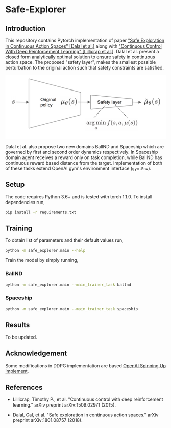 # Safe-Explorer

## Introduction

This repository contains Pytorch implementation of paper ["Safe Exploration in Continuous Action Spaces" [Dalal et al.]](https://arxiv.org/pdf/1801.08757.pdf) along with ["Continuous Control With Deep Reinforcement
Learning" [Lillicrap et al.]](https://arxiv.org/pdf/1509.02971.pdf). Dalal et al. present a closed form analytically optimal solution to ensure safety in continuous action space. The proposed "safety layer",
makes the smallest possible perturbation to the original action such that safety constraints are satisfied.

![safety layer](./images/safety_layer.png)

Dalal et al. also propose two new domains BallND and Spaceship which are governed by first and second order dynamics respectively. In Spaceship domain agent receives a reward only on task completion, while BallND has continuous reward based distance from the target. Implementation of both of these tasks extend OpenAI gym's environment interface (`gym.Env`).

## Setup

The code requires Python 3.6+ and is tested with torch 1.1.0. To install dependencies run,

```sh
pip install -r requirements.txt
```

## Training

To obtain list of parameters and their default values run,

```sh
python -m safe_explorer.main --help
```

Train the model by simply running,

### BallND

```sh
python -m safe_explorer.main --main_trainer_task ballnd
```

### Spaceship

```sh
python -m safe_explorer.main --main_trainer_task spaceship
```

## Results

To be updated.

## Acknowledgement

Some modifications in DDPG implementation are based [OpenAI Spinning Up implement](https://spinningup.openai.com/en/latest/algorithms/ddpg.html).

## References
- Lillicrap, Timothy P., et al. "Continuous control with deep reinforcement learning." arXiv preprint arXiv:1509.02971 (2015).

- Dalal, Gal, et al. "Safe exploration in continuous action spaces." arXiv preprint arXiv:1801.08757 (2018).